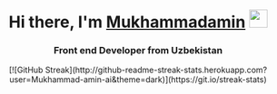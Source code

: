 <h1 align="center">Hi there, I'm <a href="https://daniilshat.ru/" target="_blank">Mukhammadamin</a> 
<img src="https://github.com/blackcater/blackcater/raw/main/images/Hi.gif" height="32"/></h1>
<h3 align="center">Front end Developer from Uzbekistan </h3>

<div align="center" >
[![GitHub Streak](http://github-readme-streak-stats.herokuapp.com?user=Mukhammad-amin-ai&theme=dark)](https://git.io/streak-stats)
</div>
